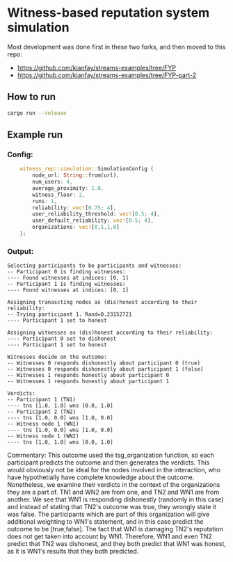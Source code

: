 # Witness-based reputation system simulation 
Most development was done first in these two forks, and then moved to this repo:
- https://github.com/kianfay/streams-examples/tree/FYP
- https://github.com/kianfay/streams-examples/tree/FYP-part-2

## How to run
```bash
cargo run --release
```

## Example run
### Config:
```rust
    witness_rep::simulation::SimulationConfig {
        node_url: String::from(url),
        num_users: 4,
        average_proximity: 1.0,
        witness_floor: 2,
        runs: 1,
        reliability: vec![0.75; 4],
        user_reliability_threshold: vec![0.5; 4],
        user_default_reliability: vec![0.5; 4],
        organizations: vec![0,1,1,0]
    }; 
```

### Output:
```
Selecting participants to be participants and witnesses:
-- Participant 0 is finding witnesses:
---- Found witnesses at indices: [0, 1]
-- Participant 1 is finding witnesses:
---- Found witnesses at indices: [0, 1]

Assigning tranascting nodes as (dis)honest according to their reliability:
-- Trying participant 1. Rand=0.23152721
---- Participant 1 set to honest

Assigning witnesses as (dis)honest according to their reliability:
---- Participant 0 set to dishonest
---- Participant 1 set to honest

Witnesses decide on the outcome:
-- Witnesses 0 responds dishonestly about participant 0 (true)
-- Witnesses 0 responds dishonestly about participant 1 (false)
-- Witnesses 1 responds honestly about participant 0
-- Witnesses 1 responds honestly about participant 1

Verdicts:
-- Participant 1 (TN1)
---- tns [1.0, 1.0] wns [0.0, 1.0]
-- Participant 2 (TN2)
---- tns [1.0, 0.0] wns [1.0, 0.0]
-- Witness node 1 (WN1)
---- tns [1.0, 0.0] wns [1.0, 0.0]
-- Witness node 1 (WN2)
---- tns [1.0, 1.0] wns [0.0, 1.0]
```

Commentary:
This outcome used the tsg_organization function, so each participant predicts the outcome and then
generates the verdicts. This would obviously not be ideal for the nodes involved in the interaction,
who have hypothetially have complete knowledge about the outcome. Nonetheless, we examine their verdicts
in the context of the organizations they are a part of. TN1 and WN2 are from one, and TN2 and WN1 are
from another. We see that WN1 is responding dishonestly (randomly in this case) and instead of stating
that TN2's outcome was true, they wrongly state it was false. The participants which are part of this
organization will give additional weighting to WN1's statement, and in this case predict the outcome to
be [true,false]. The fact that WN1 is damaging TN2's reputation does not get taken into account by WN1.
Therefore, WN1 and even TN2 predict that TN2 was dishonest, and they both predict that WN1 was honest,
as it is WN1's results that they both predicted. 
